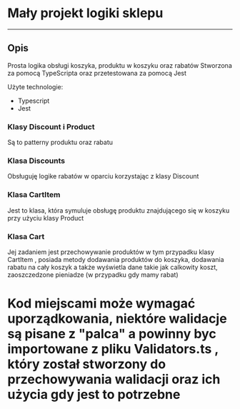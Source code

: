 # Mały projekt logiki sklepu

---

## Opis

Prosta logika obsługi koszyka, produktu w koszyku oraz rabatów
Stworzona za pomocą TypeScripta oraz przetestowana za pomocą Jest

Użyte technologie:

- Typescript
- Jest

### Klasy Discount i Product

Są to patterny produktu oraz rabatu

### Klasa Discounts

Obsługuję logike rabatów w oparciu korzystając z klasy Discount

### Klasa CartItem

Jest to klasa, która symuluje obsługę produktu znajdującego się w koszyku przy użyciu klasy Product

### Klasa Cart

Jej zadaniem jest przechowywanie produktów w tym przypadku klasy CartItem , posiada metody dodawania produktów do koszyka, dodawania rabatu na cały koszyk a także wyświetla dane takie jak calkowity koszt, zaoszczedzone pieniadze (w przypadku gdy mamy rabat)

# Kod miejscami może wymagać uporządkowania, niektóre walidacje są pisane z "palca" a powinny byc importowane z pliku Validators.ts , który został stworzony do przechowywania walidacji oraz ich użycia gdy jest to potrzebne